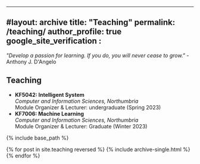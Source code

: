 
---
#layout: archive
title: "Teaching"
permalink: /teaching/
author_profile: true
google_site_verification : 
---

_"Develop a passion for learning. If you do, you will never cease to grow."_ - Anthony J. D'Angelo

Teaching
------
* **KF5042: Intelligent System**<br/>*Computer and Information Sciences, Northumbria*<br/>Module Organizer & Lecturer: undergraduate (Spring 2023)
* **KF7006: Machine Learning**<br/>*Computer and Information Sciences, Northumbria*<br/>Module Organizer & Lecturer: Graduate (Winter 2023)


{% include base_path %}

{% for post in site.teaching reversed %}
  {% include archive-single.html %}
{% endfor %}

